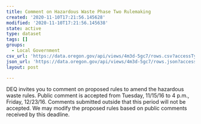 ```yaml
---
title: Comment on Hazardous Waste Phase Two Rulemaking
created: '2020-11-10T17:21:56.145628'
modified: '2020-11-10T17:21:56.145638'
state: active
type: dataset
tags: []
groups:
  - Local Government
csv_url: 'https://data.oregon.gov/api/views/4m3d-5gc7/rows.csv?accessType=DOWNLOAD'
json_url: 'https://data.oregon.gov/api/views/4m3d-5gc7/rows.json?accessType=DOWNLOAD'
layout: post

---
```

DEQ invites you to comment on proposed rules to amend the hazardous waste rules. Public comment is accepted from Tuesday, 11/15/16 to 4 p.m., Friday, 12/23/16. Comments submitted outside that this period will not be accepted. We may modify the proposed rules based on public comments received by this deadline.
